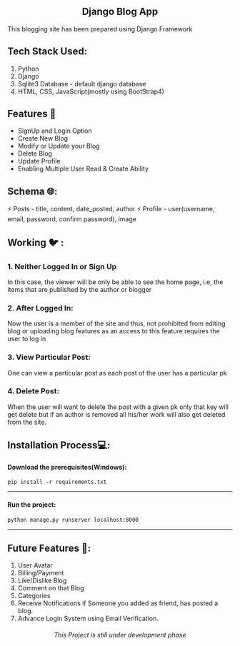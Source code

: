 <h2 align="center">Django Blog App</h2>
<p> This blogging site has been prepared using Django Framework </p>

## Tech Stack Used:
1. Python
2. Django
3. Sqlite3 Database - default django database
4. HTML, CSS, JavaScript(mostly using BootStrap4)

## Features 📱
- SignUp and Login Option
- Create New Blog
- Modify or Update your Blog
- Delete Blog
- Update Profile
- Enabling Multiple User Read & Create Ability

## Schema 🌐:
⚡ Posts - title, content, date_posted, author
⚡ Profile - user(username, email, password, confirm password), image

## Working 🐦 :
### 1. Neither Logged In or Sign Up
<p> In this case, the viewer will be only be able to see the home page, i.e, the
  items that are published by the author or blogger</p>
  
### 2. After Logged In:
<p> Now the user is a member of the site and thus, not prohibited from editing blog or uploading 
  blog features as an access to this feature requires the user to log in </p>

### 3. View Particular Post:
<p> One can view a particular post as each post of the user has a particular pk </p>

### 4. Delete Post:
<p> When the user will want to delete the post with a given pk only that key will get delete but if an author is removed all his/her work will also get deleted from the site. </p>

## Installation Process💻:
#### Download the prerequisites(Windows):
```shell
pip install -r requirements.txt
```
---
#### Run the project:
```shell
python manage.py runserver localhost:8000
```
---

## Future Features 🏫:
1. User Avatar
2. Billing/Payment
3. Like/Dislike Blog
4. Comment on that Blog
5. Categories
6. Receive Notifications if Someone you added as friend, has posted a blog.
7. Advance Login System using Email Verification.

<h6 align="center"> This Project is still under development phase </h6>
